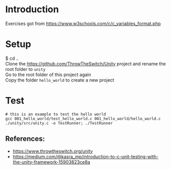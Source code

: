 # Introduction
Exercises got from https://www.w3schools.com/c/c_variables_format.php

# Setup
$ cd ..<br>
Clone the https://github.com/ThrowTheSwitch/Unity project and rename the root folder to `unity`<br>
Go to the root folder of this project again<br>
Copy the folder `hello_world` to create a new project

# Test
```
# this is an example to test the hello world
gcc 001_hello_world/test_hello_world.c 001_hello_world/hello_world.c ./unity/src/unity.c -o TestRunner; ./TestRunner
```
## References:
- https://www.throwtheswitch.org/unity
- https://medium.com/@kasra_mp/introduction-to-c-unit-testing-with-the-unity-framework-15903823ce8a
